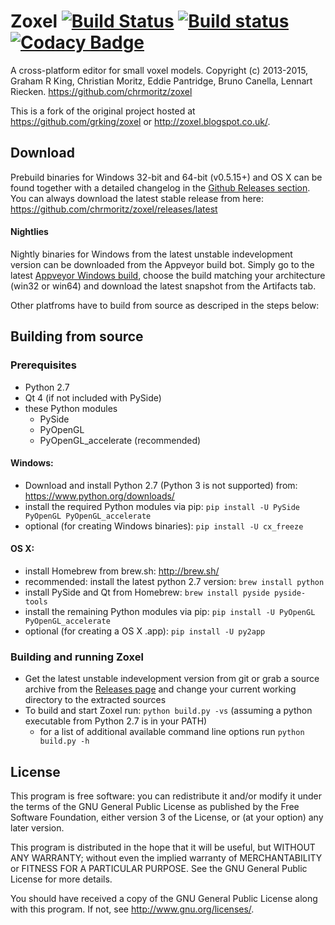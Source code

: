# Zoxel [![Build Status](https://travis-ci.org/chrmoritz/zoxel.svg?branch=master)](https://travis-ci.org/chrmoritz/zoxel) [![Build status](https://ci.appveyor.com/api/projects/status/twi20wjoblu78uec/branch/master?svg=true)](https://ci.appveyor.com/project/chrmoritz/zoxel/branch/master) [![Codacy Badge](https://api.codacy.com/project/badge/grade/7fb6eaf821a54587804afe792033531b)](https://www.codacy.com/app/chrmoritz/zoxel)

A cross-platform editor for small voxel models.
Copyright (c) 2013-2015, Graham R King, Christian Moritz, Eddie Pantridge, Bruno Canella, Lennart Riecken.
https://github.com/chrmoritz/zoxel

This is a fork of the original project hosted at https://github.com/grking/zoxel or http://zoxel.blogspot.co.uk/.

## Download

Prebuild binaries for Windows 32-bit and 64-bit (v0.5.15+) and OS X can be found together with a detailed changelog in the [Github Releases section](https://github.com/chrmoritz/zoxel/releases). You can always download the latest stable release from here: https://github.com/chrmoritz/zoxel/releases/latest

#### Nightlies

Nightly binaries for Windows from the latest unstable indevelopment version can be downloaded from the Appveyor build bot. Simply go to the latest [Appveyor Windows build](https://ci.appveyor.com/project/chrmoritz/zoxel/branch/master), choose the build matching your architecture (win32 or win64) and download the latest snapshot from the Artifacts tab.

Other platfroms have to build from source as descriped in the steps below:

## Building from source

### Prerequisites

* Python 2.7
* Qt 4 (if not included with PySide)
* these Python modules
  * PySide
  * PyOpenGL
  * PyOpenGL_accelerate (recommended)

#### Windows:

* Download and install Python 2.7 (Python 3 is not supported) from: https://www.python.org/downloads/
* install the required Python modules via pip: `pip install -U PySide PyOpenGL PyOpenGL_accelerate`
* optional (for creating Windows binaries): `pip install -U cx_freeze`

#### OS X:

* install Homebrew from brew.sh: http://brew.sh/
* recommended: install the latest python 2.7 version: `brew install python`
* install PySide and Qt from Homebrew: `brew install pyside pyside-tools`
* install the remaining Python modules via pip: `pip install -U PyOpenGL PyOpenGL_accelerate`
* optional (for creating a OS X .app): `pip install -U py2app`

### Building and running Zoxel

* Get the latest unstable indevelopment version from git or grab a source archive from the [Releases page](https://github.com/chrmoritz/zoxel/releases) and change your current working directory to the extracted sources
* To build and start Zoxel run: `python build.py -vs` (assuming a python executable from Python 2.7 is in your PATH)
  * for a list of additional available command line options run `python build.py -h`

## License

This program is free software: you can redistribute it and/or modify
it under the terms of the GNU General Public License as published by
the Free Software Foundation, either version 3 of the License, or
(at your option) any later version.

This program is distributed in the hope that it will be useful,
but WITHOUT ANY WARRANTY; without even the implied warranty of
MERCHANTABILITY or FITNESS FOR A PARTICULAR PURPOSE.  See the
GNU General Public License for more details.

You should have received a copy of the GNU General Public License
along with this program.  If not, see <http://www.gnu.org/licenses/>.
